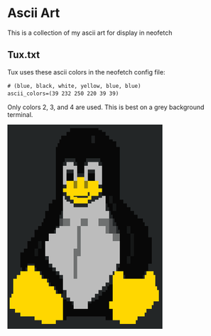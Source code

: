 # Ascii Art

This is a collection of my ascii art for display in neofetch

## Tux.txt

Tux uses these ascii colors in the neofetch config file:

```txt
# (blue, black, white, yellow, blue, blue)
ascii_colors=(39 232 250 220 39 39)
```

Only colors 2, 3, and 4 are used. This is best on a grey background terminal.

![Tux](neofetch/tux.png)
